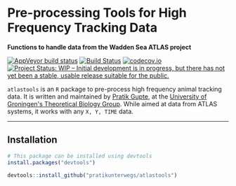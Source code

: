 # Pre-processing Tools for High Frequency Tracking Data

**Functions to handle data from the Wadden Sea ATLAS project**

<!-- badges: start -->
  [![AppVeyor build status](https://ci.appveyor.com/api/projects/status/github/pratikunterwegs/atlastools?branch=master&svg=true)](https://ci.appveyor.com/project/pratikunterwegs/atlastools) 
  [![Build Status](https://travis-ci.org/pratikunterwegs/atlastools.svg?branch=master)](https://travis-ci.org/pratikunterwegs/atlastools) 
  [![codecov.io](https://codecov.io/github/pratikunterwegs/atlastools/coverage.svg?branch=master)](https://codecov.io/github/pratikunterwegs/atlastools/branch/master)
  [![Project Status: WIP – Initial development is in progress, but there has not yet been a stable, usable release suitable for the public.](https://www.repostatus.org/badges/latest/wip.svg)](https://www.repostatus.org/#wip)
  
<!-- badges: end -->

`atlastools` is an `R` package to pre-process high frequency animal tracking data. It is written and maintained by [Pratik Gupte](https://www.rug.nl/staff/p.r.gupte), at the [University of Groningen's Theoretical Biology Group](https://www.rug.nl/research/gelifes/tres/). While aimed at data from ATLAS systems, it works with any `X, Y, TIME` data.

---

## Installation

```r
# This package can be installed using devtools
install.packages("devtools")

devtools::install_github("pratikunterwegs/atlastools")
```
